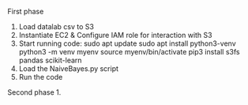 First phase
1. Load datalab csv to S3
2. Instantiate EC2 & Configure IAM role for interaction with S3
3. Start running code:
   sudo apt update
   sudo apt install python3-venv
   python3 -m venv myenv
   source myenv/bin/activate
   pip3 install s3fs pandas scikit-learn
4. Load the NaiveBayes.py script
5. Run the code

Second phase
1. 
